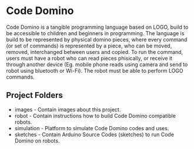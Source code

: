 # Code Domino
Code Domino is a tangible programming language based on LOGO, build to be accessible to children and beginners in programming. The language is build to be represented by physical domino pieces, where every command (or set of commands) is represented by a piece, who can be moved, removed, interchanged between users and copied. To run the command, users must have a robot who can read pieces phisically, or receive it through another device (Eg. mobile phone reads using camera and send to robot using bluetooth or Wi-Fi). The robot must be able to perform LOGO commands. 

## Project Folders
* images - Contain images about this project. 
* robot - Contain instructions how to build Code Domino compatible robots.
* simulation - Platform to simulate Code Domino codes and uses.
* sketches - Contain Arduino Source Codes (sketches) to run Code Domino on robots.
